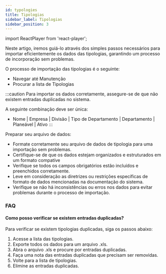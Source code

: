 ```yaml
---
id: typologies
title: Tipologias
sidebar_label: Tipologias
sidebar_position: 3
---
```


import ReactPlayer from 'react-player';

Neste artigo, iremos guiá-lo através dos simples passos necessários para importar eficientemente os dados das tipologias, garantindo um processo de incorporação sem problemas.

O processo de importação das tipologias é o seguinte:
-  Navegar até Manutenção
-  Procurar a lista de Tipologias

<ReactPlayer controls muted url='/video/import-typologies.mov' />

:::caution
Para importar os dados corretamente, assegure-se de que não existem entradas duplicadas no sistema.

A seguinte combinação deve ser única:
- Nome | Empresa | Divisão | Tipo de Departamento | Departamento | Planeável | Ativo
:::

Preparar seu arquivo de dados:
- Formate corretamente seu arquivo de dados de tipologia para uma importação sem problemas.
- Certifique-se de que os dados estejam organizados e estruturados em um formato compatíve
- Verifique se todos os campos obrigatórios estão incluídos e preenchidos corretamente.
- Leve em consideração as diretrizes ou restrições específicas de formato de dados mencionadas na documentação do sistema.
- Verifique se não há inconsistências ou erros nos dados para evitar problemas durante o processo de importação.

### FAQ

#### Como posso verificar se existem entradas duplicadas?

Para verificar se existem tipologias duplicadas, siga os passos abaixo:

1. Acesse a lista das tipologias.
2. Exporte todos os dados para um arquivo .xls.
3. Abra o arquivo .xls e procure por entradas duplicadas.
4. Faça uma nota das entradas duplicadas que precisam ser removidas.
5. Volte para a lista de tipologias.
6. Elimine as entradas duplicadas.

